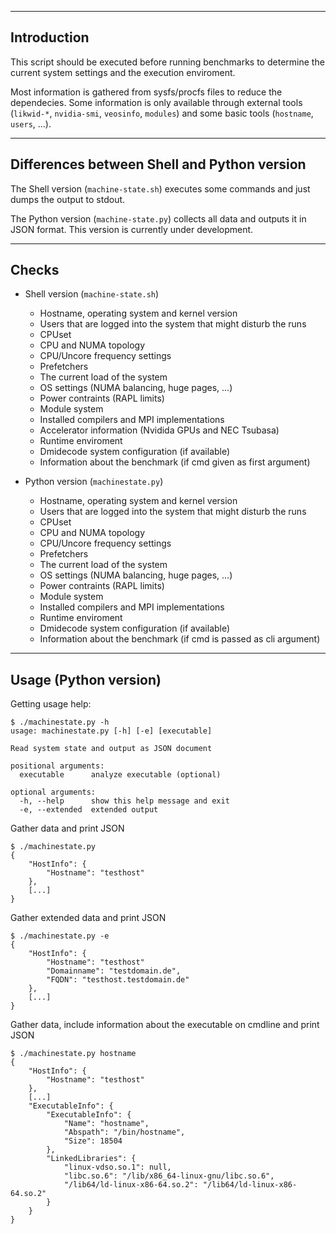 --------------------------------------------------------------------------------
Introduction
--------------------------------------------------------------------------------
This script should be executed before running benchmarks to determine the
current system settings and the execution enviroment.

Most information is gathered from sysfs/procfs files to reduce the dependecies.
Some information is only available through external tools (`likwid-*`, `nvidia-smi`,
`veosinfo`, `modules`) and some basic tools (`hostname`, `users`, ...).

--------------------------------------------------------------------------------
Differences between Shell and Python version
--------------------------------------------------------------------------------
The Shell version (`machine-state.sh`) executes some commands and just dumps the
output to stdout.

The Python version (`machine-state.py`) collects all data and outputs it in JSON
format. This version is currently under development.

--------------------------------------------------------------------------------
Checks
--------------------------------------------------------------------------------
- Shell version  (`machine-state.sh`)
    - Hostname, operating system and kernel version
    - Users that are logged into the system that might disturb the runs
    - CPUset
    - CPU and NUMA topology
    - CPU/Uncore frequency settings
    - Prefetchers
    - The current load of the system
    - OS settings (NUMA balancing, huge pages, ...)
    - Power contraints (RAPL limits)
    - Module system
    - Installed compilers and MPI implementations
    - Accelerator information (Nvidida GPUs and NEC Tsubasa)
    - Runtime enviroment
    - Dmidecode system configuration (if available)
    - Information about the benchmark (if cmd given as first argument)

- Python version (`machinestate.py`)
    - Hostname, operating system and kernel version
    - Users that are logged into the system that might disturb the runs
    - CPUset
    - CPU and NUMA topology
    - CPU/Uncore frequency settings
    - Prefetchers
    - The current load of the system
    - OS settings (NUMA balancing, huge pages, ...)
    - Power contraints (RAPL limits)
    - Module system
    - Installed compilers and MPI implementations
    - Runtime enviroment
    - Dmidecode system configuration (if available)
    - Information about the benchmark (if cmd is passed as cli argument)

--------------------------------------------------------------------------------
Usage (Python version)
--------------------------------------------------------------------------------
Getting usage help:
```
$ ./machinestate.py -h
usage: machinestate.py [-h] [-e] [executable]

Read system state and output as JSON document

positional arguments:
  executable      analyze executable (optional)

optional arguments:
  -h, --help      show this help message and exit
  -e, --extended  extended output
```

Gather data and print JSON

```
$ ./machinestate.py
{
    "HostInfo": {
        "Hostname": "testhost"
    },
    [...]
}
```

Gather extended data and print JSON

```
$ ./machinestate.py -e
{
    "HostInfo": {
        "Hostname": "testhost"
        "Domainname": "testdomain.de",
        "FQDN": "testhost.testdomain.de"
    },
    [...]
}
```

Gather data, include information about the executable on cmdline and print JSON

```
$ ./machinestate.py hostname
{
    "HostInfo": {
        "Hostname": "testhost"
    },
    [...]
    "ExecutableInfo": {
        "ExecutableInfo": {
            "Name": "hostname",
            "Abspath": "/bin/hostname",
            "Size": 18504
        },
        "LinkedLibraries": {
            "linux-vdso.so.1": null,
            "libc.so.6": "/lib/x86_64-linux-gnu/libc.so.6",
            "/lib64/ld-linux-x86-64.so.2": "/lib64/ld-linux-x86-64.so.2"
        }
    }
}
```

